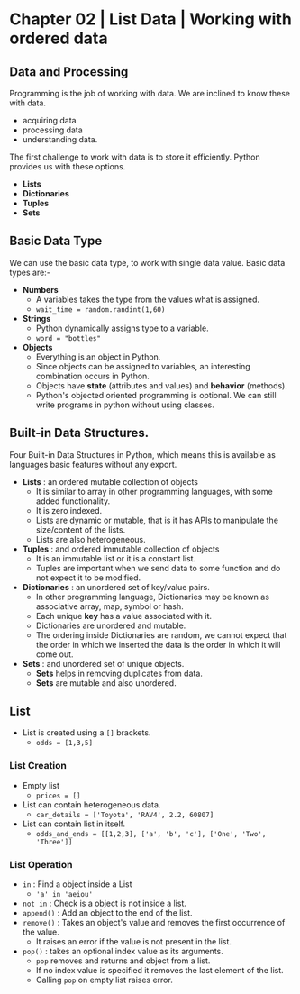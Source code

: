 # Chapter 02 | List Data | Working with ordered data #

## Data and Processing ##
Programming is the job of working with data. We are inclined to know these with data.
* acquiring data
* processing data
* understanding data.

The first challenge to work with data is to store it efficiently. Python provides us with these options.
* **Lists**
* **Dictionaries**
* **Tuples**
* **Sets**

## Basic Data Type ##
We can use the basic data type, to work with single data value. 
Basic data types are:-
* **Numbers**
    - A variables takes the type from the values what is assigned.
    - `wait_time = random.randint(1,60)`
* **Strings**
    - Python dynamically assigns type to a variable.
    - `word = "bottles"`
* **Objects**
    - Everything is an object in Python.
    - Since objects can be assigned to variables, an interesting combination occurs in Python.
    - Objects have **state** (attributes and values) and **behavior** (methods).
    - Python's objected oriented programming is optional. We can still write programs in python without using classes.

## Built-in Data Structures. ##
Four Built-in Data Structures in Python, which means this is available as languages basic features without any export.
* **Lists** : an ordered mutable collection of objects
    - It is similar to array in other programming languages, with some added functionality.
    - It is zero indexed.
    - Lists are dynamic or mutable, that is it has APIs to manipulate the size/content of the lists.
    - Lists are also heterogeneous.
* **Tuples** : and ordered immutable collection of objects
    - It is an immutable list or it is a constant list.
    - Tuples are important when we send data to some function and do not expect it to be modified.
* **Dictionaries** : an unordered set of key/value pairs.
    - In other programming language, Dictionaries may be known as associative array, map, symbol or hash.
    - Each unique **key** has a value associated with it.
    - Dictionaries are unordered and mutable.
    - The ordering inside Dictionaries are random, we cannot expect that the order in which we inserted the data is the order in which it will come out.
* **Sets** : and unordered set of unique objects.
    - **Sets** helps in removing duplicates from data.
    - **Sets** are mutable and also unordered.

## List ##

* List is created using a `[]` brackets.
    - `odds = [1,3,5]`

### List Creation ###
* Empty list
    - `prices = []`
* List can contain heterogeneous data.
    - `car_details = ['Toyota', 'RAV4', 2.2, 60807]`
* List can contain list in itself.
    - `odds_and_ends = [[1,2,3], ['a', 'b', 'c'], ['One', 'Two', 'Three']]`

### List Operation ###
* `in` : Find a object inside a List
    - `'a' in 'aeiou'`
* `not in` : Check is a object is not inside a list.
* `append()` : Add an object to the end of the list.
* `remove()` : Takes an object's value and removes the first occurrence of the value.
    * It raises an error if the value is not present in the list.
* `pop()` : takes an optional index value as its arguments.
    * `pop` removes and returns and object from a list.
    * If no index value is specified it removes the last element of the list.
    * Calling `pop` on empty list raises error.   


